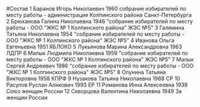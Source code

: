 #Состав
1 Баранов Игорь Николаевич 1960 собрание избирателей по месту работы - администрация Колпинского района Санкт-Петербурга
2 Брюханова Галина Николаевна 1946 \"собрание избирателей по месту работы - ООО \"ЖКС № 1 Колпинского района\" ЖЭС №5\"
3 Галямина Татьяна Николаевна 1954 \"собрание избирателей по месту работы - ООО \"ЖКС № 1 Колпинского района\" ЖЭС №5\"
4 Иванова Ольга Евгеньевна 1951 ЯБЛОКО
5 Лукьянова Марина Александровна 1963 ЛДПР
6 Малык Людмила Николаевна 1959 \"собрание избирателей по месту работы - ООО \"ЖКС № 1 Колпинского района\" ЖЭС №5\"
7 Малык Сергей Андреевич 1986 \"собрание избирателей по месту работы - ООО \"ЖКС № 1 Колпинского района\" ЖЭС №5\"
8 Олунина Татьяна Викторовна 1958 КПРФ
9 Нузакова Татьяна Николаевна 1968 СР
10 Расулов Руслан Аликович 1993 ЕР
11 Романова Инна Алексеевна 1939 Союз женщин России
12 Скворцова Валентина Николаевна 1949 За женщин России
